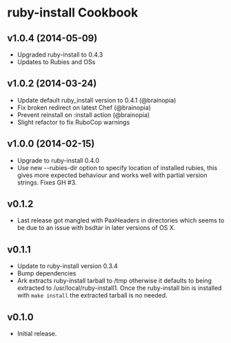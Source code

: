 ruby-install Cookbook
=====================

v1.0.4 (2014-05-09)
-------------------

* Upgraded ruby-install to 0.4.3
* Updates to Rubies and OSs


v1.0.2 (2014-03-24)
-------------------

* Update default ruby_install version to 0.4.1 (@brainopia)
* Fix broken redirect on latest Chef (@brainopia)
* Prevent reinstall on :install action (@brainopia)
* Slight refactor to fix RuboCop warnings


v1.0.0 (2014-02-15)
-------------------

* Upgrade to ruby-install 0.4.0
* Use new --rubies-dir option to specify location of installed rubies,
  this gives more expected behaviour and works well with partial version
  strings.  Fixes GH #3.

v0.1.2
-------

* Last release got mangled with PaxHeaders in directories which seems to be due
  to an issue with bsdtar in later versions of OS X.

v0.1.1
-------

* Update to ruby-install version 0.3.4
* Bump dependencies
* Ark extracts ruby-install tarball to /tmp otherwise it defaults to being
  extracted to /usr/local/ruby-install1.  Once the ruby-install bin is installed
  with `make install` the extracted tarball is no needed.

v0.1.0
------

* Initial release.
